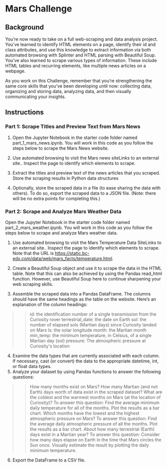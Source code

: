 # Mars Challenge
## Background
You’re now ready to take on a full web-scraping and data analysis project. You’ve learned to identify HTML elements on a page, identify their id and class attributes, and use this knowledge to extract information via both automated browsing with Splinter and HTML parsing with Beautiful Soup. You’ve also learned to scrape various types of information. These include HTML tables and recurring elements, like multiple news articles on a webpage.

As you work on this Challenge, remember that you’re strengthening the same core skills that you’ve been developing until now: collecting data, organizing and storing data, analyzing data, and then visually communicating your insights.

## Instructions
### Part 1: Scrape Titles and Preview Text from Mars News
1. Open the Jupyter Notebook in the starter code folder named part_1_mars_news.ipynb. You will work in this code as you follow the steps below to scrape the Mars News website.

2. Use automated browsing to visit the Mars news siteLinks to an external site.. Inspect the page to identify which elements to scrape.

3. Extract the titles and preview text of the news articles that you scraped. Store the scraping results in Python data structures 

4. Optionally, store the scraped data in a file (to ease sharing the data with others). To do so, export the scraped data to a JSON file. (Note: there will be no extra points for completing this.)

### Part 2: Scrape and Analyze Mars Weather Data
Open the Jupyter Notebook in the starter code folder named part_2_mars_weather.ipynb. You will work in this code as you follow the steps below to scrape and analyze Mars weather data.

1. Use automated browsing to visit the Mars Temperature Data SiteLinks to an external site.. Inspect the page to identify which elements to scrape. Note that the URL is https://static.bc-edx.com/data/web/mars_facts/temperature.html.
2. Create a Beautiful Soup object and use it to scrape the data in the HTML table. Note that this can also be achieved by using the Pandas read_html function. However, use Beautiful Soup here to continue sharpening your web scraping skills.

3. Assemble the scraped data into a Pandas DataFrame. The columns should have the same headings as the table on the website. Here’s an explanation of the column headings:
>> id: the identification number of a single transmission from the Curiosity rover
>> terrestrial_date: the date on Earth
>> sol: the number of elapsed sols (Martian days) since Curiosity landed on Mars
>> ls: the solar longitude
>> month: the Martian month
>> min_temp: the minimum temperature, in Celsius, of a single Martian day (sol)
>> pressure: The atmospheric pressure at Curiosity's location
4. Examine the data types that are currently associated with each column. If necessary, cast (or convert) the data to the appropriate datetime, int, or float data types.
5. Analyze your dataset by using Pandas functions to answer the following questions:

>>How many months exist on Mars?
>>How many Martian (and not Earth) days worth of data exist in the scraped dataset?
>>What are the coldest and the warmest months on Mars (at the location of Curiosity)? To answer this question:
>>Find the average minimum daily temperature for all of the months.
>>Plot the results as a bar chart.
>>Which months have the lowest and the highest atmospheric pressure on Mars? To answer this question:
>>Find the average daily atmospheric pressure of all the months.
>>Plot the results as a bar chart.
>>About how many terrestrial (Earth) days exist in a Martian year? To answer this question:
>>Consider how many days elapse on Earth in the time that Mars circles the Sun once.
>>Visually estimate the result by plotting the daily minimum temperature.
6. Export the DataFrame to a CSV file.


